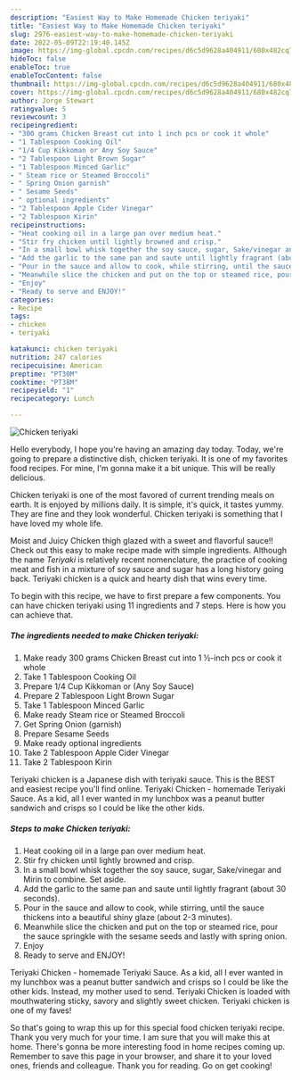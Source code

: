 ```yaml
---
description: "Easiest Way to Make Homemade Chicken teriyaki"
title: "Easiest Way to Make Homemade Chicken teriyaki"
slug: 2976-easiest-way-to-make-homemade-chicken-teriyaki
date: 2022-05-09T22:19:40.145Z
image: https://img-global.cpcdn.com/recipes/d6c5d9628a404911/680x482cq70/chicken-teriyaki-recipe-main-photo.jpg
hideToc: false
enableToc: true
enableTocContent: false
thumbnail: https://img-global.cpcdn.com/recipes/d6c5d9628a404911/680x482cq70/chicken-teriyaki-recipe-main-photo.jpg
cover: https://img-global.cpcdn.com/recipes/d6c5d9628a404911/680x482cq70/chicken-teriyaki-recipe-main-photo.jpg
author: Jorge Stewart
ratingvalue: 5
reviewcount: 3
recipeingredient:
- "300 grams Chicken Breast cut into 1 inch pcs or cook it whole"
- "1 Tablespoon Cooking Oil"
- "1/4 Cup Kikkoman or Any Soy Sauce"
- "2 Tablespoon Light Brown Sugar"
- "1 Tablespoon Minced Garlic"
- " Steam rice or Steamed Broccoli"
- " Spring Onion garnish"
- " Sesame Seeds"
- " optional ingredients"
- "2 Tablespoon Apple Cider Vinegar"
- "2 Tablespoon Kirin"
recipeinstructions:
- "Heat cooking oil in a large pan over medium heat."
- "Stir fry chicken until lightly browned and crisp."
- "In a small bowl whisk together the soy sauce, sugar, Sake/vinegar and Mirin to combine. Set aside."
- "Add the garlic to the same pan and saute until lightly fragrant (about 30 seconds)."
- "Pour in the sauce and allow to cook, while stirring, until the sauce thickens into a beautiful shiny glaze (about 2-3 minutes)."
- "Meanwhile slice the chicken and put on the top or steamed rice, pour the sauce springkle with the sesame seeds and lastly with spring onion."
- "Enjoy"
- "Ready to serve and ENJOY!"
categories:
- Recipe
tags:
- chicken
- teriyaki

katakunci: chicken teriyaki 
nutrition: 247 calories
recipecuisine: American
preptime: "PT30M"
cooktime: "PT38M"
recipeyield: "1"
recipecategory: Lunch

---
```



![Chicken teriyaki](https://img-global.cpcdn.com/recipes/d6c5d9628a404911/680x482cq70/chicken-teriyaki-recipe-main-photo.jpg)

Hello everybody, I hope you're having an amazing day today. Today, we're going to prepare a distinctive dish, chicken teriyaki. It is one of my favorites food recipes. For mine, I'm gonna make it a bit unique. This will be really delicious.

Chicken teriyaki is one of the most favored of current trending meals on earth. It is enjoyed by millions daily. It is simple, it's quick, it tastes yummy. They are fine and they look wonderful. Chicken teriyaki is something that I have loved my whole life.

Moist and Juicy Chicken thigh glazed with a sweet and flavorful sauce!! Check out this easy to make recipe made with simple ingredients. Although the name *Teriyaki* is relatively recent nomenclature, the practice of cooking meat and fish in a mixture of soy sauce and sugar has a long history going back. Teriyaki chicken is a quick and hearty dish that wins every time.


To begin with this recipe, we have to first prepare a few components. You can have chicken teriyaki using 11 ingredients and 7 steps. Here is how you can achieve that.

<!--inarticleads1-->

##### The ingredients needed to make Chicken teriyaki:

1. Make ready 300 grams Chicken Breast cut into 1 ½-inch pcs or cook it whole
1. Take 1 Tablespoon Cooking Oil
1. Prepare 1/4 Cup Kikkoman or (Any Soy Sauce)
1. Prepare 2 Tablespoon Light Brown Sugar
1. Take 1 Tablespoon Minced Garlic
1. Make ready  Steam rice or Steamed Broccoli
1. Get  Spring Onion (garnish)
1. Prepare  Sesame Seeds
1. Make ready  optional ingredients
1. Take 2 Tablespoon Apple Cider Vinegar
1. Take 2 Tablespoon Kirin


Teriyaki chicken is a Japanese dish with teriyaki sauce. This is the BEST and easiest recipe you&#39;ll find online. Teriyaki Chicken - homemade Teriyaki Sauce. As a kid, all I ever wanted in my lunchbox was a peanut butter sandwich and crisps so I could be like the other kids. 

<!--inarticleads2-->

##### Steps to make Chicken teriyaki:

1. Heat cooking oil in a large pan over medium heat.
1. Stir fry chicken until lightly browned and crisp.
1. In a small bowl whisk together the soy sauce, sugar, Sake/vinegar and Mirin to combine. Set aside.
1. Add the garlic to the same pan and saute until lightly fragrant (about 30 seconds).
1. Pour in the sauce and allow to cook, while stirring, until the sauce thickens into a beautiful shiny glaze (about 2-3 minutes).
1. Meanwhile slice the chicken and put on the top or steamed rice, pour the sauce springkle with the sesame seeds and lastly with spring onion.
1. Enjoy
1. Ready to serve and ENJOY!

Teriyaki Chicken - homemade Teriyaki Sauce. As a kid, all I ever wanted in my lunchbox was a peanut butter sandwich and crisps so I could be like the other kids. Instead, my mother used to send. Teriyaki Chicken is loaded with mouthwatering sticky, savory and slightly sweet chicken. Teriyaki chicken is one of my faves! 

So that's going to wrap this up for this special food chicken teriyaki recipe. Thank you very much for your time. I am sure that you will make this at home. There's gonna be more interesting food in home recipes coming up. Remember to save this page in your browser, and share it to your loved ones, friends and colleague. Thank you for reading. Go on get cooking!
